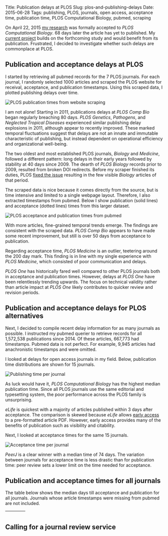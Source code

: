 Title: Publication delays at PLOS
Slug: plos-and-publishing-delays
Date: 2015-06-28
Tags: publishing, PLOS, journals, open access, acceptance time, publication time, PLOS Computational Biology, pubmed, scraping


On April 22, 2015 [my research](https://dx.doi.org/10.1101/011569) was formally accepted to *PLOS Computational Biology*. 68 days later the article has yet to published. My [current project](https://dx.doi.org/10.15363/thinklab.4) builds on the forthcoming study and would benefit from its publication. Frustrated, I decided to investigate whether such delays are commonplace at PLOS.

## Publication and acceptance delays at PLOS

I started by retrieving all pubmed records for the 7 PLOS journals. For each journal, I randomly selected 1000 articles and scraped the PLOS website for receival, acceptance, and publication timestamps. Using this scraped data, I plotted publishing delays over time.

![PLOS publication times from website scraping](https://raw.githubusercontent.com/dhimmel/plostime/3e4d95f83b67a57fc9a3d8efc504729cf4f1c130/figure/scraped-plos-publication-times.png "Scraped PLOS publication times")

I am not alone! Starting in 2011, publications delays at *PLOS Comp Bio* began regularly breaching 80 days. *PLOS Genetics*, *Pathogens*, and *Neglected Tropical Diseases* experienced similar publishing delay explosions in 2011, although appear to recently improved. These marked temporal fluctuations suggest that delays are not an innate and immutable characteristic of publishing, but instead dependent on operational efficiency and organizational well-being.

The two oldest and most established PLOS journals, *Biology* and *Medicine*, followed a different pattern: long delays in their early years followed by stability at 40 days since 2009. The dearth of *PLOS Biology* records prior to 2009, resulted from broken DOI redirects. Before my scraper finished its duties, PLOS [fixed the issue](https://twitter.com/dhimmel/status/613842560360951808) resulting in the few visible *Biology* articles of that period.

The scraped data is nice because it comes directly from the source, but is time intensive and limited to a single webpage layout. Therefore, I also extracted timestamps from pubmed. Below I show publication (solid lines) and acceptance (dotted lines) times from this larger dataset.

![PLOS acceptance and publication times from pubmed](https://raw.githubusercontent.com/dhimmel/plostime/3e4d95f83b67a57fc9a3d8efc504729cf4f1c130/figure/plos-stages.png "PLOS acceptance  times (dotted line) and publication times (solid line)")

With more articles, fine-grained temporal trends emerge. The findings are consistent with the scraped data. *PLOS Comp Bio* appears to have made some recent improvement, but still is over 50 days from acceptance to publication.

Regarding acceptance time, *PLOS Medicine* is an outlier, teetering around the 200 day mark. This finding is in line with my single experience with *PLOS Medicine*, which consisted of poor communication and delays.

*PLOS One* has historically fared well compared to other PLOS journals both in acceptance and publication times. However, delays at *PLOS One* have been relentlessly trending upwards. The focus on technical validity rather than article impact at *PLOS One* likely contributes to quicker review and revision periods.

## Publication and acceptance delays for PLOS alternatives

Next, I decided to compile recent delay information for as many journals as possible. I instructed my pubmed querier to retrieve records for all 1,572,538 publications since 2014. Of these articles, 667,773 had timestamps. Pubmed data is not perfect. For example, 9,945 articles had anachronistic timestamps and were omitted.

I looked at delays for open access journals in my field. Below, publication time distributions are shown for 15 journals.

![Publishing time per journal](https://raw.githubusercontent.com/dhimmel/plostime/3e4d95f83b67a57fc9a3d8efc504729cf4f1c130/figure/publication-days-violinplot.png)

As luck would have it, *PLOS Computational Biology* has the highest median publication time. Since all PLOS journals use the same editorial and typesetting system, the poor performance across the PLOS family is unsurprising.

*eLife* is quickest with a majority of articles published within 3 days after acceptance. The comparison is skewed because *eLife* allows [early access](http://elifesciences.org/content/early/recent) to a pre-formatted article PDF. However, early access provides many of the benefits of publication such as visibility and citability.

Next, I looked at acceptance times for the same 15 journals.

![Acceptance time per journal](https://raw.githubusercontent.com/dhimmel/plostime/3e4d95f83b67a57fc9a3d8efc504729cf4f1c130/figure/acceptance-days-violinplot.png)

*PeerJ* is a clear winner with a median time of 74 days. The variation between journals for acceptance time is less drastic than for publication time: peer review sets a lower limit on the time needed for acceptance.

## Publication and acceptance times for all journals

The table below shows the median days till acceptance and publication for all journals. Journals whose article timestamps were missing from pubmed are not included.

<table id="journals" class="display" cellspacing="0" width="100%">
  <thead>
    <tr>
      <th></th>
      <th></th>
      <th></th>
      <th></th>
    </tr>
  </thead>
  <tbody></tbody>
</table>

## Calling for a journal review service


<link rel="stylesheet" type="text/css" href="//cdn.datatables.net/1.10.7/css/jquery.dataTables.min.css">
<script type="text/javascript" src="//code.jquery.com/jquery-2.1.4.min.js"></script>
<script type="text/javascript" src="//cdn.datatables.net/1.10.7/js/jquery.dataTables.min.js"></script>

<script>
$(document).ready(function() {
    $('#journals').dataTable( {
      "ajax": '//raw.githubusercontent.com/dhimmel/plostime/b81933192a54d2d5432f83fe1bf7d76ac749eb5e/data/journal-times.json',
      aoColumns: [
        { sWidth: '50%', sTitle: 'Journal' },
        { bVisible: false},
        { sTitle: 'Articles' },
        { sTitle: 'Acceptance'},
        { sTitle: 'Publication' } ],
      "order": [[ 2, "desc" ]]}
    );
} );
</script>
